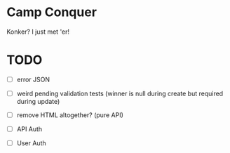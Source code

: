 # Camp Conquer

Konker? I just met 'er!

# TODO

- [ ] error JSON
- [ ] weird pending validation tests (winner is null during create but required during update)
- [ ] remove HTML altogether? (pure API)
- [ ] API Auth
- [ ] User Auth


